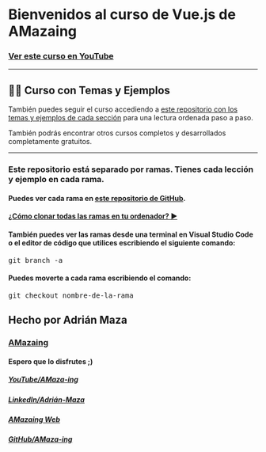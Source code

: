 <h1>Bienvenidos al curso de Vue.js de AMazaing</h1>

<h3><a href="https://www.youtube.com/playlist?list=PLzA2VyZwsq_92Fnb4JEUnXUhSYfNHtcKx">Ver este curso en YouTube</a></h3>

---

## 🐱‍👤 **Curso con Temas y Ejemplos**

También puedes seguir el curso accediendo a [este repositorio con los temas y ejemplos de cada sección](https://github.com/Amaza-ing/Cursos-Programacion-Temas-y-Ejercicios) para una lectura ordenada paso a paso.

También podrás encontrar otros cursos completos y desarrollados completamente gratuitos.

---

<h3>
  Este repositorio está separado por ramas. Tienes cada lección y ejemplo en cada rama.
</h3>
<h4>
  Puedes ver cada rama en <a href="https://github.com/Amaza-ing/AMazaing-Vue-Course">este repositorio de GitHub</a>.
</h4>
<h4>
  <a href="https://www.youtube.com/watch?v=WxJ8JDsjy24&list=PLzA2VyZwsq_8nVw1G6L9PehvqSoGjTjsX">¿Cómo clonar todas las ramas en tu ordenador? ▶</a>
</h4>
<h4>
  También puedes ver las ramas desde una terminal en Visual Studio Code
  o el editor de código que utilices escribiendo el siguiente comando:
</h4>
  <pre>git branch -a</pre>
<h4>
  Puedes moverte a cada rama escribiendo el comando:
</h4>
  <pre>git checkout nombre-de-la-rama</pre>
<h2>Hecho por Adrián Maza</h2>
<h3>
  <a href="https://www.youtube.com/@AMaza-Ing" target="_blank">
    AMazaing
  </a>
</h3>
<h4>Espero que lo disfrutes ;)</h4>
<div>
  <h5>
    <a href="https://www.youtube.com/@AMaza-Ing" target="_blank">
      YouTube/AMaza-ing
    </a>
  </h5>
  <h5>
    <a
      href="https://www.linkedin.com/in/adrian-maza-vazquez/"
      target="_blank"
    >
      LinkedIn/Adrián-Maza
    </a>
  </h5>
  <h5>
    <a href="https://www.amaza-ing.com/" target="_blank">
      AMazaing Web
    </a>
  </h5>
  <h5>
    <a href="https://github.com/Amaza-ing" target="_blank">
      GitHub/AMaza-ing
    </a>
  </h5>
</div>
